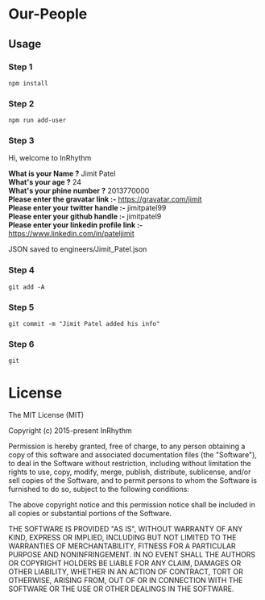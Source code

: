 # Our-People
## Usage
### Step 1
```
npm install
```
### Step 2

```
npm run add-user
```
### Step 3

Hi, welcome to InRhythm <br />

**What is your Name ?** Jimit Patel <br />
**What's your age ?** 24<br />
**What's your phine number ?** 2013770000<br />
**Please enter the gravatar link :-** https://gravatar.com/jimit<br />
**Please enter your twitter handle :-** jimitpatel99<br />
**Please enter your github handle :-** jimitpatel9<br />
**Please enter your linkedin profile link :-** https://www.linkedin.com/in/pateljimit<br />

JSON saved to engineers/Jimit_Patel.json<br />

### Step 4
```
git add -A
```
### Step 5
```
git commit -m "Jimit Patel added his info"
```
### Step 6
```
git
```

# License
The MIT License (MIT)

Copyright (c) 2015-present InRhythm

Permission is hereby granted, free of charge, to any person obtaining a copy of this software and associated documentation files (the "Software"), to deal in the Software without restriction, including without limitation the rights to use, copy, modify, merge, publish, distribute, sublicense, and/or sell copies of the Software, and to permit persons to whom the Software is furnished to do so, subject to the following conditions:

The above copyright notice and this permission notice shall be included in all copies or substantial portions of the Software.

THE SOFTWARE IS PROVIDED "AS IS", WITHOUT WARRANTY OF ANY KIND, EXPRESS OR IMPLIED, INCLUDING BUT NOT LIMITED TO THE WARRANTIES OF MERCHANTABILITY, FITNESS FOR A PARTICULAR PURPOSE AND NONINFRINGEMENT. IN NO EVENT SHALL THE AUTHORS OR COPYRIGHT HOLDERS BE LIABLE FOR ANY CLAIM, DAMAGES OR OTHER LIABILITY, WHETHER IN AN ACTION OF CONTRACT, TORT OR OTHERWISE, ARISING FROM, OUT OF OR IN CONNECTION WITH THE SOFTWARE OR THE USE OR OTHER DEALINGS IN THE SOFTWARE.
